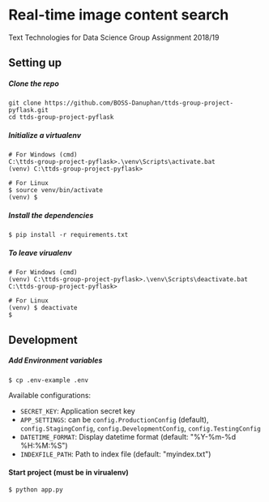 # Real-time image content search
Text Technologies for Data Science Group Assignment 2018/19

## Setting up
##### Clone the repo
```
git clone https://github.com/BOSS-Danuphan/ttds-group-project-pyflask.git
cd ttds-group-project-pyflask
```
##### Initialize a virtualenv
```
# For Windows (cmd)
C:\ttds-group-project-pyflask>.\venv\Scripts\activate.bat
(venv) C:\ttds-group-project-pyflask>

# For Linux
$ source venv/bin/activate
(venv) $
```
##### Install the dependencies
```
$ pip install -r requirements.txt
```
##### To leave virualenv
```
# For Windows (cmd)
(venv) C:\ttds-group-project-pyflask>.\venv\Scripts\deactivate.bat
C:\ttds-group-project-pyflask>

# For Linux
(venv) $ deactivate
$
```
## Development
##### Add Environment variables
```
$ cp .env-example .env
```
Available configurations:
* `SECRET_KEY`: Application secret key
* `APP_SETTINGS`: can be `config.ProductionConfig` (default), `config.StagingConfig`, `config.DevelopmentConfig`, `config.TestingConfig`
* `DATETIME_FORMAT`: Display datetime format (default: "%Y-%m-%d %H:%M:%S")
* `INDEXFILE_PATH`: Path to index file (default: "myindex.txt")

#### Start project (must be in virualenv)
```
$ python app.py
```
